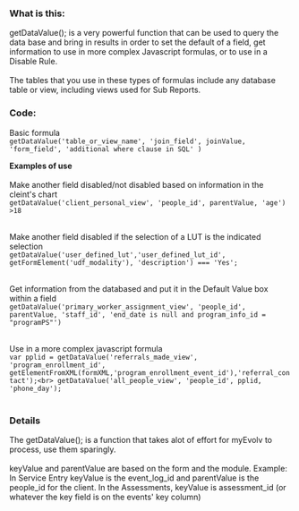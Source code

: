 ### What is this:
getDataValue(); is a very powerful function that can be used to query the data base and bring in results in order to set the default of a field, get information to use in more complex Javascript formulas, or to use in a Disable Rule.<br>
<br>The tables that you use in these types of formulas include any database table or view, including views used for Sub Reports. 

### Code:
Basic formula <br>
`getDataValue('table_or_view_name', 'join_field', joinValue, 'form_field', 'additional where clause in SQL' )`

**Examples of use**<br><br>
Make another field disabled/not disabled based on information in the cleint's chart<br>
`getDataValue('client_personal_view', 'people_id', parentValue, 'age') >18`<br><br>

Make another field disabled if the selection of a LUT is the indicated selection<br>
`getDataValue('user_defined_lut','user_defined_lut_id', getFormElement('udf_modality'), 'description') === 'Yes';`<br><br>

Get information from the databased and put it in the Default Value box within a field<br>
`getDataValue('primary_worker_assignment_view', 'people_id', parentValue, 'staff_id', 'end_date is null and program_info_id = "programPS"')`<br><br>

Use in a more complex javascript formula<br>
`var pplid = getDataValue('referrals_made_view', 'program_enrollment_id', getElementFromXML(formXML,'program_enrollment_event_id'),'referral_contact');<br>
getDataValue('all_people_view', 'people_id', pplid, 'phone_day');`<br><br>





### Details
The getDataValue(); is a function that takes alot of effort for myEvolv to process, use them sparingly.<br><br>
keyValue and parentValue are based on the form and the module.  Example: In Service Entry keyValue is the event_log_id and parentValue is the people_id for the client.  In the Assessments, keyValue is assessment_id (or whatever the key field is on the events' key column)
